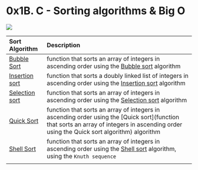 # 0x1B. C - Sorting algorithms & Big O

![](https://s3.amazonaws.com/intranet-projects-files/holbertonschool-low_level_programming/248/willy-wonka.png)



| Sort Algorithm | Description |
| :------ | :------------- |
| [Bubble Sort](./0-bubble_sort.c) | function that sorts an array of integers in ascending order using the [Bubble sort](https://alx-intranet.hbtn.io/rltoken/awhP8BhtkGi-lwmMc2-KAw) algorithm |
| [Insertion sort](./1-insertion_sort_list.c) | function that sorts a doubly linked list of integers in ascending order using the [Insertion sort](https://alx-intranet.hbtn.io/rltoken/GocxRKbPdsmERXeOHMCO2w) algorithm |
| [Selection sort](2-selection_sort.c) | function that sorts an array of integers in ascending order using the [Selection sort](https://alx-intranet.hbtn.io/rltoken/SEbg0fBEraioQcl-igvUSw) algorithm |
| [Quick Sort](./3-quick_sort.c) | function that sorts an array of integers in ascending order using the [Quick sort](function that sorts an array of integers in ascending order using the Quick sort algorithm) algorithm |
| [Shell Sort](./100-shell_sort.c) | function that sorts an array of integers in ascending order using the [Shell sort](https://alx-intranet.hbtn.io/rltoken/FdpP4Qin3iDAaz1kuPD2Kg) algorithm, using the `Knuth sequence` |
|   |   |
